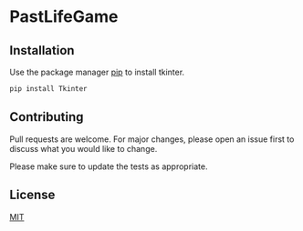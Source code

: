 # PastLifeGame

## Installation

Use the package manager [pip](https://pip.pypa.io/en/stable/) to install tkinter.

```bash
pip install Tkinter
```

## Contributing
Pull requests are welcome. For major changes, please open an issue first to discuss what you would like to change.

Please make sure to update the tests as appropriate.

## License
[MIT](https://choosealicense.com/licenses/mit/)
